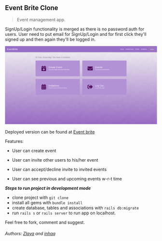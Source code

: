 ## Event Brite Clone

> Event management app. 

SignUp/Login functionality is merged as there is no password auth for users. User need to put email for SignUp/Login and for first click they'll signed up and then again they'll be logged in.

![Event Brite](./app/assets/images/eventbrite.png)

Deployed version can be found at [Event brite](https://eventbriter.herokuapp.com/)



Features:

-   User can create event
    
-   User can invite other users to his/her event
    
-   User can accept/decline invite to invited events
    
-   User can see previous and upcoming events w-r-t time
    

***Steps to run project in development mode*** 

- clone project with `git clone`
- install all gems with `bundle install`
- create database, tables and associations with `rails db:migrate`
- run `rails s` or `rails server` to run app on localhost.


Feel free to fork, comment and suggest.



###### Authors: [Zlaya](https://github.com/zlayabekrija) and [inhaq](https://github.com/inhaq)
